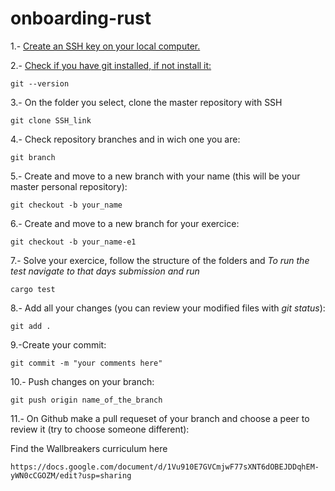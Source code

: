 # onboarding-rust


1.- [Create an SSH key on your local computer.](https://help.github.com/en/enterprise/2.15/user/articles/adding-a-new-ssh-key-to-your-github-account)

2.- [Check if you have git installed, if not install it:](https://git-scm.com/book/en/v2/Getting-Started-Installing-Git)
```
git --version
```

3.- On the folder you select, clone the master repository with SSH
```
git clone SSH_link
```

4.- Check repository branches and in wich one you are:
```
git branch
```

5.- Create and move to a new branch with your name (this will be your master personal repository):
```
git checkout -b your_name
```

6.- Create and move to a new branch for your exercice:
```
git checkout -b your_name-e1
```

7.- Solve your exercice, follow the structure of the folders and 
*To run the test navigate to that days submission and run*

```
cargo test
```

8.- Add all your changes (you can review your modified files with *git status*):
```
git add .
```

9.-Create your commit:
```
git commit -m "your comments here"

```

10.- Push changes on your branch:
```
git push origin name_of_the_branch
```

11.- On Github make a pull requeset of your branch and choose a peer to review it (try to choose someone different):




Find the Wallbreakers curriculum here

```
https://docs.google.com/document/d/1Vu910E7GVCmjwF77sXNT6dOBEJDDqhEM-yWN0cCGOZM/edit?usp=sharing
```

